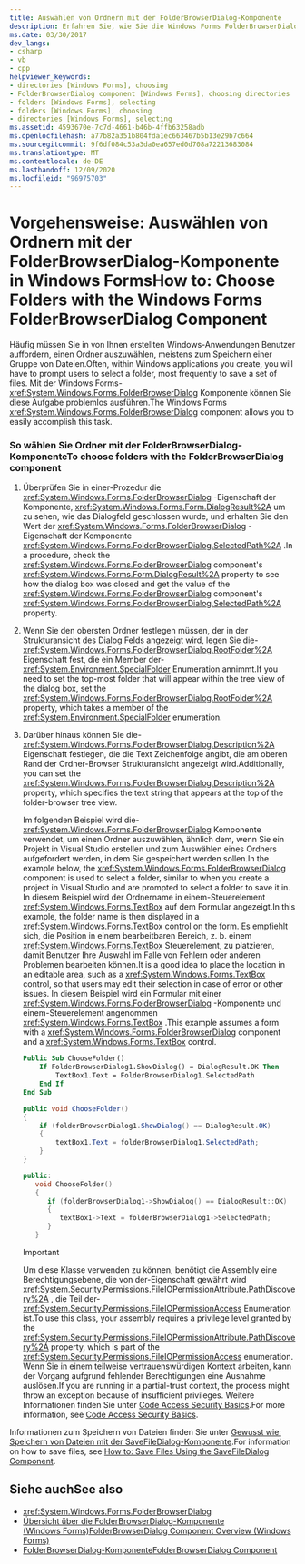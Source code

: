 ```yaml
---
title: Auswählen von Ordnern mit der FolderBrowserDialog-Komponente
description: Erfahren Sie, wie Sie die Windows Forms FolderBrowserDialog-Komponente in Windows-Anwendungen verwenden, die Sie erstellen, um Benutzer zur Auswahl eines Ordners aufzufordern.
ms.date: 03/30/2017
dev_langs:
- csharp
- vb
- cpp
helpviewer_keywords:
- directories [Windows Forms], choosing
- FolderBrowserDialog component [Windows Forms], choosing directories
- folders [Windows Forms], selecting
- folders [Windows Forms], choosing
- directories [Windows Forms], selecting
ms.assetid: 4593670e-7c7d-4661-b46b-4ffb63258adb
ms.openlocfilehash: a77b82a351b804fda1ec663467b5b13e29b7c664
ms.sourcegitcommit: 9f6df084c53a3da0ea657ed0d708a72213683084
ms.translationtype: MT
ms.contentlocale: de-DE
ms.lasthandoff: 12/09/2020
ms.locfileid: "96975703"
---
```

# <a name="how-to-choose-folders-with-the-windows-forms-folderbrowserdialog-component"></a><span data-ttu-id="5b1bf-103">Vorgehensweise: Auswählen von Ordnern mit der FolderBrowserDialog-Komponente in Windows Forms</span><span class="sxs-lookup"><span data-stu-id="5b1bf-103">How to: Choose Folders with the Windows Forms FolderBrowserDialog Component</span></span>

<span data-ttu-id="5b1bf-104">Häufig müssen Sie in von Ihnen erstellten Windows-Anwendungen Benutzer auffordern, einen Ordner auszuwählen, meistens zum Speichern einer Gruppe von Dateien.</span><span class="sxs-lookup"><span data-stu-id="5b1bf-104">Often, within Windows applications you create, you will have to prompt users to select a folder, most frequently to save a set of files.</span></span> <span data-ttu-id="5b1bf-105">Mit der Windows Forms- <xref:System.Windows.Forms.FolderBrowserDialog> Komponente können Sie diese Aufgabe problemlos ausführen.</span><span class="sxs-lookup"><span data-stu-id="5b1bf-105">The Windows Forms <xref:System.Windows.Forms.FolderBrowserDialog> component allows you to easily accomplish this task.</span></span>

### <a name="to-choose-folders-with-the-folderbrowserdialog-component"></a><span data-ttu-id="5b1bf-106">So wählen Sie Ordner mit der FolderBrowserDialog-Komponente</span><span class="sxs-lookup"><span data-stu-id="5b1bf-106">To choose folders with the FolderBrowserDialog component</span></span>

1. <span data-ttu-id="5b1bf-107">Überprüfen Sie in einer-Prozedur die <xref:System.Windows.Forms.FolderBrowserDialog> -Eigenschaft der Komponente, <xref:System.Windows.Forms.Form.DialogResult%2A> um zu sehen, wie das Dialogfeld geschlossen wurde, und erhalten Sie den Wert der <xref:System.Windows.Forms.FolderBrowserDialog> -Eigenschaft der Komponente <xref:System.Windows.Forms.FolderBrowserDialog.SelectedPath%2A> .</span><span class="sxs-lookup"><span data-stu-id="5b1bf-107">In a procedure, check the <xref:System.Windows.Forms.FolderBrowserDialog> component's <xref:System.Windows.Forms.Form.DialogResult%2A> property to see how the dialog box was closed and get the value of the <xref:System.Windows.Forms.FolderBrowserDialog> component's <xref:System.Windows.Forms.FolderBrowserDialog.SelectedPath%2A> property.</span></span>

2. <span data-ttu-id="5b1bf-108">Wenn Sie den obersten Ordner festlegen müssen, der in der Strukturansicht des Dialog Felds angezeigt wird, legen Sie die- <xref:System.Windows.Forms.FolderBrowserDialog.RootFolder%2A> Eigenschaft fest, die ein Member der- <xref:System.Environment.SpecialFolder> Enumeration annimmt.</span><span class="sxs-lookup"><span data-stu-id="5b1bf-108">If you need to set the top-most folder that will appear within the tree view of the dialog box, set the <xref:System.Windows.Forms.FolderBrowserDialog.RootFolder%2A> property, which takes a member of the <xref:System.Environment.SpecialFolder> enumeration.</span></span>

3. <span data-ttu-id="5b1bf-109">Darüber hinaus können Sie die- <xref:System.Windows.Forms.FolderBrowserDialog.Description%2A> Eigenschaft festlegen, die die Text Zeichenfolge angibt, die am oberen Rand der Ordner-Browser Strukturansicht angezeigt wird.</span><span class="sxs-lookup"><span data-stu-id="5b1bf-109">Additionally, you can set the <xref:System.Windows.Forms.FolderBrowserDialog.Description%2A> property, which specifies the text string that appears at the top of the folder-browser tree view.</span></span>

    <span data-ttu-id="5b1bf-110">Im folgenden Beispiel wird die- <xref:System.Windows.Forms.FolderBrowserDialog> Komponente verwendet, um einen Ordner auszuwählen, ähnlich dem, wenn Sie ein Projekt in Visual Studio erstellen und zum Auswählen eines Ordners aufgefordert werden, in dem Sie gespeichert werden sollen.</span><span class="sxs-lookup"><span data-stu-id="5b1bf-110">In the example below, the <xref:System.Windows.Forms.FolderBrowserDialog> component is used to select a folder, similar to when you create a project in Visual Studio and are prompted to select a folder to save it in.</span></span> <span data-ttu-id="5b1bf-111">In diesem Beispiel wird der Ordnername in einem-Steuerelement <xref:System.Windows.Forms.TextBox> auf dem Formular angezeigt.</span><span class="sxs-lookup"><span data-stu-id="5b1bf-111">In this example, the folder name is then displayed in a <xref:System.Windows.Forms.TextBox> control on the form.</span></span> <span data-ttu-id="5b1bf-112">Es empfiehlt sich, die Position in einem bearbeitbaren Bereich, z. b. einem <xref:System.Windows.Forms.TextBox> Steuerelement, zu platzieren, damit Benutzer Ihre Auswahl im Falle von Fehlern oder anderen Problemen bearbeiten können.</span><span class="sxs-lookup"><span data-stu-id="5b1bf-112">It is a good idea to place the location in an editable area, such as a <xref:System.Windows.Forms.TextBox> control, so that users may edit their selection in case of error or other issues.</span></span> <span data-ttu-id="5b1bf-113">In diesem Beispiel wird ein Formular mit einer <xref:System.Windows.Forms.FolderBrowserDialog> -Komponente und einem-Steuerelement angenommen <xref:System.Windows.Forms.TextBox> .</span><span class="sxs-lookup"><span data-stu-id="5b1bf-113">This example assumes a form with a <xref:System.Windows.Forms.FolderBrowserDialog> component and a <xref:System.Windows.Forms.TextBox> control.</span></span>

    ```vb
    Public Sub ChooseFolder()
        If FolderBrowserDialog1.ShowDialog() = DialogResult.OK Then
            TextBox1.Text = FolderBrowserDialog1.SelectedPath
        End If
    End Sub
    ```

    ```csharp
    public void ChooseFolder()
    {
        if (folderBrowserDialog1.ShowDialog() == DialogResult.OK)
        {
            textBox1.Text = folderBrowserDialog1.SelectedPath;
        }
    }
    ```

    ```cpp
    public:
       void ChooseFolder()
       {
          if (folderBrowserDialog1->ShowDialog() == DialogResult::OK)
          {
             textBox1->Text = folderBrowserDialog1->SelectedPath;
          }
       }
    ```

    > [!IMPORTANT]
    > <span data-ttu-id="5b1bf-114">Um diese Klasse verwenden zu können, benötigt die Assembly eine Berechtigungsebene, die von der-Eigenschaft gewährt wird <xref:System.Security.Permissions.FileIOPermissionAttribute.PathDiscovery%2A> , die Teil der- <xref:System.Security.Permissions.FileIOPermissionAccess> Enumeration ist.</span><span class="sxs-lookup"><span data-stu-id="5b1bf-114">To use this class, your assembly requires a privilege level granted by the <xref:System.Security.Permissions.FileIOPermissionAttribute.PathDiscovery%2A> property, which is part of the <xref:System.Security.Permissions.FileIOPermissionAccess> enumeration.</span></span> <span data-ttu-id="5b1bf-115">Wenn Sie in einem teilweise vertrauenswürdigen Kontext arbeiten, kann der Vorgang aufgrund fehlender Berechtigungen eine Ausnahme auslösen.</span><span class="sxs-lookup"><span data-stu-id="5b1bf-115">If you are running in a partial-trust context, the process might throw an exception because of insufficient privileges.</span></span> <span data-ttu-id="5b1bf-116">Weitere Informationen finden Sie unter [Code Access Security Basics](/dotnet/framework/misc/code-access-security-basics).</span><span class="sxs-lookup"><span data-stu-id="5b1bf-116">For more information, see [Code Access Security Basics](/dotnet/framework/misc/code-access-security-basics).</span></span>

<span data-ttu-id="5b1bf-117">Informationen zum Speichern von Dateien finden Sie unter [Gewusst wie: Speichern von Dateien mit der SaveFileDialog-Komponente](how-to-save-files-using-the-savefiledialog-component.md).</span><span class="sxs-lookup"><span data-stu-id="5b1bf-117">For information on how to save files, see [How to: Save Files Using the SaveFileDialog Component](how-to-save-files-using-the-savefiledialog-component.md).</span></span>

## <a name="see-also"></a><span data-ttu-id="5b1bf-118">Siehe auch</span><span class="sxs-lookup"><span data-stu-id="5b1bf-118">See also</span></span>

- <xref:System.Windows.Forms.FolderBrowserDialog>
- [<span data-ttu-id="5b1bf-119">Übersicht über die FolderBrowserDialog-Komponente (Windows Forms)</span><span class="sxs-lookup"><span data-stu-id="5b1bf-119">FolderBrowserDialog Component Overview (Windows Forms)</span></span>](folderbrowserdialog-component-overview-windows-forms.md)
- [<span data-ttu-id="5b1bf-120">FolderBrowserDialog-Komponente</span><span class="sxs-lookup"><span data-stu-id="5b1bf-120">FolderBrowserDialog Component</span></span>](folderbrowserdialog-component-windows-forms.md)
